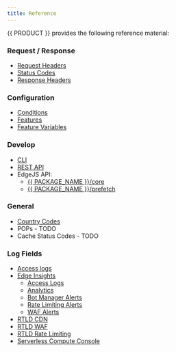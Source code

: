 ```yaml
---
title: Reference
---
```


{{ PRODUCT }} provides the following reference material:

### Request / Response
-   [Request Headers](/guides/performance/request#request-headers)
-   [Status Codes](/guides/performance/response#status-codes)
-   [Response Headers](/guides/performance/response#response-headers)

### Configuration
-   [Conditions](/guides/performance/rules/conditions)
-   [Features](/guides/performance/rules/features)
-   [Feature Variables](/guides/performance/rules/features_variables)

### Develop
-   [CLI](/guides/develop/cli) 
-   [REST API](/guides/develop/rest_api)
-   EdgeJS API:
    -   [{{ PACKAGE_NAME }}/core](/docs/api/core)
    -   [{{ PACKAGE_NAME }}/prefetch](/docs/api/prefetch)

### General
-   [Country Codes](/guides/reference/country_codes)
-   POPs - TODO
-   Cache Status Codes - TODO

### Log Fields

-   [Access logs](/guides/logs/access_logs#access-log-fields)
-   [Edge Insights](/guides/performance/observability/edge_insights)
    -   [Access Logs](/guides/performance/observability/edge_insights#access-logs)
    -   [Analytics](/guides/performance/observability/edge_insights#analytics)
    -   [Bot Manager Alerts](/guides/performance/observability/edge_insights#bot-manager-alerts)
    -   [Rate Limiting Alerts](/guides/performance/observability/edge_insights#rate-limiting-alerts)
    -   [WAF Alerts](/guides/performance/observability/edge_insights#waf-alerts)
-   [RTLD CDN](/guides/logs/rtld/log_fields_rtld_cdn)
-   [RTLD WAF](/guides/logs/rtld/log_fields_rtld_waf)
-   [RTLD Rate Limiting](/guides/logs/rtld/log_fields_rtld_rate_limiting)
-   [Serverless Compute Console](/guides/logs/server_logs#serverless-compute-console-and-dri-log-fields)